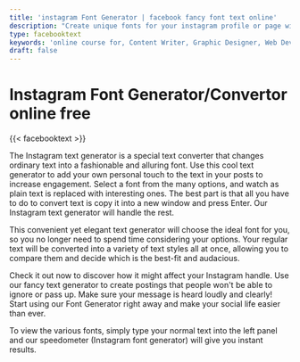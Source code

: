 ```yaml
---
title: 'instagram Font Generator | facebook fancy font text online'
description: "Create unique fonts for your instagram profile or page with our easy-to-use font generator. Facebook and instagram fonts for bio using convert my text online for free"
type: facebooktext
keywords: 'online course for, Content Writer, Graphic Designer, Web Developer, Software Engineer, Frontend Developer graphic designer, UI designer, digital marketing'
draft: false
---
```


# Instagram Font Generator/Convertor online free

{{< facebooktext >}}

The Instagram text generator is a special text converter that changes ordinary text into a fashionable and alluring font. Use this cool text generator to add your own personal touch to the text in your posts to increase engagement. Select a font from the many options, and watch as plain text is replaced with interesting ones. The best part is that all you have to do to convert text is copy it into a new window and press Enter. Our Instagram text generator will handle the rest.

This convenient yet elegant text generator will choose the ideal font for you, so you no longer need to spend time considering your options. Your regular text will be converted into a variety of text styles all at once, allowing you to compare them and decide which is the best-fit and audacious. 

Check it out now to discover how it might affect your Instagram handle. Use our fancy text generator to create postings that people won't be able to ignore or pass up. Make sure your message is heard loudly and clearly! Start using our Font Generator right away and make your social life easier than ever. 

To view the various fonts, simply type your normal text into the left panel and our speedometer (Instagram font generator) will give you instant results. 

